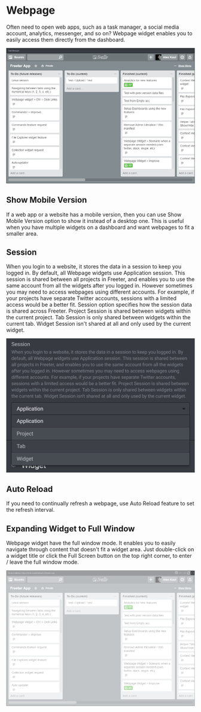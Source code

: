 # Webpage

Often need to open web apps, such as a task manager, a social media account, analytics, messenger, and so on? Webpage widget enables you to easily access them directly from the dashboard.

![Screenshot](webpage.png "Webpage")

## Show Mobile Version

If a web app or a website has a mobile version, then you can use Show Mobile Version option to show it
instead of a desktop one. This is useful when you have multiple widgets on a dashboard and want webpages to fit
a smaller area.

## Session

When you login to a website, it stores the data in a session to keep you logged in. By default,
all Webpage widgets use Application session. This session is shared between all projects in Freeter, and
enables you to use the same account from all the widgets after you logged in. However sometimes
you may need to access webpages using different accounts. For example, if your projects have separate Twitter
accounts, sessions with a limited access would be a better fit. Session option specifies how the session data is
shared across Freeter.
Project Session is shared between widgets within the current project. Tab Session is only shared between widgets
within the current tab. Widget Session isn't shared at all and only used by the current widget.

![Screenshot](webpage-session.png "Session")

## Auto Reload

If you need to continually refresh a webpage, use Auto Reload feature to set the refresh interval.

## Expanding Widget to Full Window

Webpage widget have the full window mode. It enables you to easily navigate through content that doesn't fit a widget area. Just double-click on a widget title or click the Full Screen button on the top right corner, to enter / leave the full window mode.

![Screenshot](webpage-full-window-btn.png "Full Window Button")
